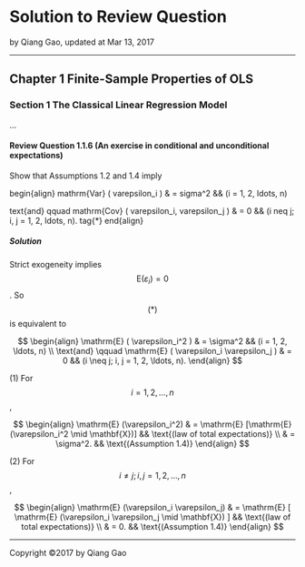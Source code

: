 # Solution to Review Question

by Qiang Gao, updated at Mar 13, 2017

---

## Chapter 1 Finite-Sample Properties of OLS

### Section 1 The Classical Linear Regression Model

...

#### Review Question 1.1.6 (An exercise in conditional and unconditional expectations)

Show that Assumptions 1.2 and 1.4 imply


begin{align}
mathrm{Var} ( varepsilon_i ) & = sigma^2
&&
(i = 1, 2, ldots, n)

text{and} qquad
mathrm{Cov} ( varepsilon_i, varepsilon_j ) & = 0
&&
(i neq j; i, j = 1, 2, ldots, n).  tag{$\ast$}
end{align}


##### Solution

Strict exogeneity implies $$ \mathrm{E} (\varepsilon_i) = 0 $$. So $$ (\ast) $$ is equivalent to

$$
\begin{align}
\mathrm{E} ( \varepsilon_i^2 ) & = \sigma^2
&&
(i = 1, 2, \ldots, n)
\\
\text{and} \qquad
\mathrm{E} ( \varepsilon_i \varepsilon_j ) & = 0
&&
(i \neq j; i, j = 1, 2, \ldots, n).
\end{align}
$$

(1) For $$i = 1, 2, \ldots, n$$,

$$
\begin{align}
\mathrm{E} (\varepsilon_i^2)
& =
\mathrm{E} [\mathrm{E} (\varepsilon_i^2 \mid \mathbf{X})]
&&
\text{(law of total expectations)}
\\ & =
\sigma^2.
&&
\text{(Assumption 1.4)}
\end{align}
$$

(2) For $$i \neq j; i, j = 1, 2, \ldots, n$$,

$$
\begin{align}
\mathrm{E} (\varepsilon_i \varepsilon_j)
& =
\mathrm{E} [ \mathrm{E} (\varepsilon_i \varepsilon_j \mid \mathbf{X}) ]
&&
\text{(law of total expectations)}
\\ & = 0.
&&
\text{(Assumption 1.4)}
\end{align}
$$

---

Copyright ©2017 by Qiang Gao
